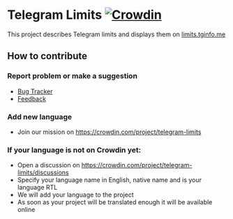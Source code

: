# Telegram Limits [![Crowdin](https://badges.crowdin.net/telegram-limits/localized.svg)](https://crowdin.com/project/telegram-limits)
This project describes Telegram limits and displays them on [limits.tginfo.me](https://limits.tginfo.me/)

## How to contribute
### Report problem or make a suggestion
- [Bug Tracker](https://github.com/tginfo/Telegram-Limits/issues/new/choose)
- [Feedback](https://t.me/infowritebot) 

### Add new language
- Join our mission on https://crowdin.com/project/telegram-limits

### If your language is not on Crowdin yet:
- Open a discussion on https://crowdin.com/project/telegram-limits/discussions
- Specify your language name in English, native name and is your language RTL
- We will add your language to the project
- As soon as your project will be translated enough it will be available online 
